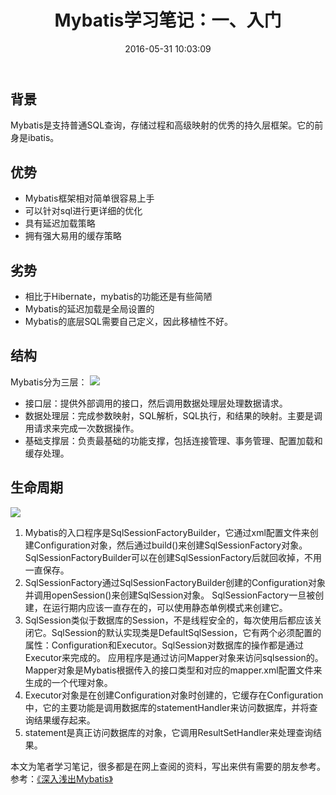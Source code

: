 ﻿---
title: Mybatis学习笔记：一、入门
date: 2016-05-31 10:03:09
tags: Mybatis
---
## 背景
Mybatis是支持普通SQL查询，存储过程和高级映射的优秀的持久层框架。它的前身是ibatis。
## 优势
- Mybatis框架相对简单很容易上手
- 可以针对sql进行更详细的优化
- 具有延迟加载策略
- 拥有强大易用的缓存策略

## 劣势
- 相比于Hibernate，mybatis的功能还是有些简陋
- Mybatis的延迟加载是全局设置的
- Mybatis的底层SQL需要自己定义，因此移植性不好。

## 结构
Mybatis分为三层：
![](http://i.imgur.com/aFHaNt5.jpg)
- 接口层：提供外部调用的接口，然后调用数据处理层处理数据请求。
- 数据处理层：完成参数映射，SQL解析，SQL执行，和结果的映射。主要是调用请求来完成一次数据操作。
- 基础支撑层：负责最基础的功能支撑，包括连接管理、事务管理、配置加载和缓存处理。

## 生命周期
![](http://i.imgur.com/HGZhpvi.jpg)

1. Mybatis的入口程序是SqlSessionFactoryBuilder，它通过xml配置文件来创建Configuration对象，然后通过build()来创建SqlSessionFactory对象。SqlSessionFactoryBuilder可以在创建SqlSessionFactory后就回收掉，不用一直保存。
2. SqlSessionFactory通过SqlSessionFactoryBuilder创建的Configuration对象并调用openSession()来创建SqlSession对象。
   SqlSessionFactory一旦被创建，在运行期内应该一直存在的，可以使用静态单例模式来创建它。
3. SqlSession类似于数据库的Session，不是线程安全的，每次使用后都应该关闭它。SqlSession的默认实现类是DefaultSqlSession，它有两个必须配置的属性：Configuration和Executor。SqlSession对数据库的操作都是通过Executor来完成的。
   应用程序是通过访问Mapper对象来访问sqlsession的。Mapper对象是Mybatis根据传入的接口类型和对应的mapper.xml配置文件来生成的一个代理对象。
4. Executor对象是在创建Configuration对象时创建的，它缓存在Configuration中，它的主要功能是调用数据库的statementHandler来访问数据库，并将查询结果缓存起来。
5. statement是真正访问数据库的对象，它调用ResultSetHandler来处理查询结果。

本文为笔者学习笔记，很多都是在网上查阅的资料，写出来供有需要的朋友参考。
参考：[《深入浅出Mybatis》](http://blog.csdn.net/hupanfeng/article/category/1443955)